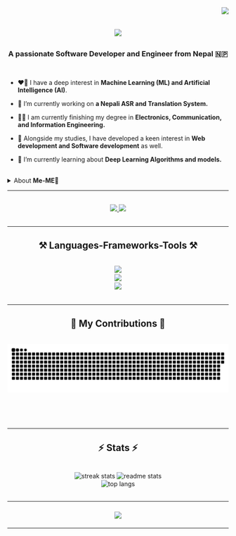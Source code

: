 <img align="right" src="https://visitor-badge.laobi.icu/badge?page_id=Tangsang2003.Tangsang2003" />

<h1 align="center">
    <img src="https://readme-typing-svg.herokuapp.com/?font=Righteous&size=35&center=true&vCenter=true&width=500&height=70&duration=4000&lines=Hi+There!+👋;+I'm+Tangsang!;" />
</h1>

<h3 align="center">A passionate Software Developer and Engineer from Nepal 🇳🇵 </h3>
<br/>
 

<div align="left">
 
 - ❤️‍🔥 I have a deep interest in **Machine Learning (ML) and Artificial Intelligence (AI)**.

 - 🔭 I’m currently working on **a Nepali ASR and Translation System.**

 - 🧑‍🎓️ I am currently finishing my degree in **Electronics, Communication, and Information Engineering.** 

 - 📘 Alongside my studies, I have developed a keen interest in **Web development and Software development** as well.
 
 - 🌱 I’m currently learning about **Deep Learning Algorithms and models.**

<br>
  <details>

<summary>About <strong>Me-ME</strong>👋</summary>

I'm always excited to dive into new technologies🌟 and use them to solve practical problems. My aim is to apply my skills in ML, AI, and software development to create innovative solutions that truly make a difference. But you know what? My **endgame** is **simple:** I want to retire on a farm 🚜. Yup, you heard me right. Picture me trading lines of code for **sunny fields 🌾 and peaceful mornings** with the animals 🐮. That's the **dream** — from **bytes to barns!**

</details>

<hr/>
<br>

<!-- - 💬 Ask me about **C, C++, Python, Flask... or anything [here.](https://github.com/Tangsang2003/Tangsang2003/issues)** -->
 </div>

 <div align="center"> 
  <a href="mailto:077bei047.tangsang@pcampus.edu.np">
    <img src="https://img.shields.io/badge/Gmail-333333?style=for-the-badge&logo=gmail&logoColor=red" />
  </a>
  <a href="https://www.linkedin.com/in/tangsang-chongbang-8713742a2" target="_blank">
    <img src="https://img.shields.io/badge/LinkedIn-0077B5?style=for-the-badge&logo=linkedin&logoColor=white" target="_blank" />
  </a>
  <!-- <a href="" target="_blank">
     <img src="https://img.shields.io/badge/Portfolio-FF5722?style=for-the-badge&logo=todoist&logoColor=white" target="_blank" /> <!-- sqlite, safari, google-chrome are other good icon options -->
  </a> 
</div>
<br>
<hr/>

<h2 align="center">⚒️ Languages-Frameworks-Tools ⚒️</h2>
<br>
<div align="center">
    <img src="https://skillicons.dev/icons?i=python,tensorflow,pytorch,c,cpp,flask,mysql"/><br>
    <img src="https://skillicons.dev/icons?i=html,css,javascript,tailwind,bootstrap,sqlite"/><br>
    <img src="https://skillicons.dev/icons?i=matlab,figma,github,vscode,photoshop"/><br>
    <!-- Use &perline=5 immediately no spaces to manage number of icons per line -->
    <!-- <img src="https://skillicons.dev/icons?i=bootstrap,html,css,vscode,github,figma,tailwind,git" />
    <img src="https://skillicons.dev/icons?i=pytorch,tensorflow,python,javascript,mongodb,c,cpp,matlab,mysql,flask&perline=5" /><br> -->
</div>

<br/>
<hr/>

<div align="center">
  <h2>🐍 My Contributions 🐍</h2>
  <br>
  <img alt="snake eating my contributions" src="https://raw.githubusercontent.com/Tangsang2003/Tangsang2003/output/github-contribution-grid-snake.svg" />
  
  <br/><br/><br/>
</div>

<hr/>

<h2 align="center">⚡ Stats ⚡</h2>
<br>
<div align=center>
  <img width=390 src="https://github-readme-streak-stats-salesp07.vercel.app/?user=Tangsang2003&count_private=true&theme=react&border_radius=10" alt="streak stats"/>
  <img width=390 src="https://github-readme-stats.vercel.app/api?username=Tangsang2003&show_icons=true&theme=react&rank_icon=github&border_radius=10" alt="readme stats" />
  <br/>
  <img width=325 align="center" src="https://github-readme-stats.vercel.app/api/top-langs/?username=Tangsang2003&hide=jupyter%20notebook&langs_count=8&layout=compact&theme=react&border_radius=10&size_weight=0.5&count_weight=0.5&exclude_repo=github-readme-stats" alt="top langs" />
</div>

<br/>
<hr/>
<h3 align="center">
    <img src="https://readme-typing-svg.herokuapp.com/?font=Righteous&size=35&center=true&vCenter=true&width=500&height=70&duration=4000&lines=Thanks+For+Visiting!✌️;" />
</h1>
<hr>


<!-- <div align="center">
<a href='https://ko-fi.com/V7V4RAK9C' target='_blank'><img height='64' style='border:0px;height:64px;' src='https://storage.ko-fi.com/cdn/kofi1.png?v=3' border='0' alt='Buy Me a Coffee at ko-fi.com' /></a>
</div> -->

<br/>

